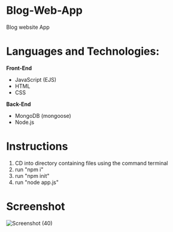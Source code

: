 # Blog-Web-App

Blog website App

# Languages and Technologies:
**Front-End**
- JavaScript (EJS)
- HTML
- CSS

**Back-End**
- MongoDB (mongoose)
- Node.js

# Instructions
1. CD into directory containing files using the command terminal
2. run "npm i"
3. run "npm init"
4. run "node app.js"

# Screenshot

![Screenshot (40)](https://user-images.githubusercontent.com/113309178/234476701-737097ea-65de-4ff4-b1b2-6e7250d4b6fd.png)
